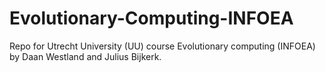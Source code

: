 # Evolutionary-Computing-INFOEA
Repo for Utrecht University (UU) course Evolutionary computing (INFOEA) by Daan Westland and Julius Bijkerk.
